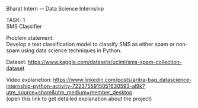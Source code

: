 Bharat Intern --  Data Science Internship

TASK- 1  
SMS Classifier

Problem statement:  
Develop a text classification model to classify SMS as either spam or non-spam using data science techniques in Python.

Dataset: 
https://www.kaggle.com/datasets/uciml/sms-spam-collection-dataset

Video explanetion: 
https://www.linkedin.com/posts/aritra-bag_datascience-internship-python-activity-7223755915051630593-al9k?utm_source=share&utm_medium=member_desktop  
(open this link to get detailed explanation about the project)
